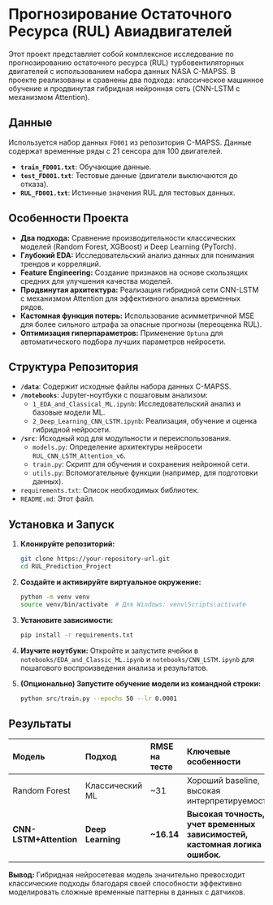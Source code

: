 # Прогнозирование Остаточного Ресурса (RUL) Авиадвигателей

Этот проект представляет собой комплексное исследование по прогнозированию остаточного ресурса (RUL) турбовентиляторных двигателей с использованием набора данных NASA C-MAPSS. В проекте реализованы и сравнены два подхода: классическое машинное обучение и продвинутая гибридная нейронная сеть (CNN-LSTM с механизмом Attention).

## Данные

Используется набор данных `FD001` из репозитория C-MAPSS. Данные содержат временные ряды с 21 сенсора для 100 двигателей.

-   **`train_FD001.txt`**: Обучающие данные.
-   **`test_FD001.txt`**: Тестовые данные (двигатели выключаются до отказа).
-   **`RUL_FD001.txt`**: Истинные значения RUL для тестовых данных.

## Особенности Проекта

-   **Два подхода:** Сравнение производительности классических моделей (Random Forest, XGBoost) и Deep Learning (PyTorch).
-   **Глубокий EDA:** Исследовательский анализ данных для понимания трендов и корреляций.
-   **Feature Engineering:** Создание признаков на основе скользящих средних для улучшения качества моделей.
-   **Продвинутая архитектура:** Реализация гибридной сети CNN-LSTM с механизмом Attention для эффективного анализа временных рядов.
-   **Кастомная функция потерь:** Использование асимметричной MSE для более сильного штрафа за опасные прогнозы (переоценка RUL).
-   **Оптимизация гиперпараметров:** Применение `Optuna` для автоматического подбора лучших параметров нейросети.

## Структура Репозитория

-   **`/data`**: Содержит исходные файлы набора данных C-MAPSS.
-   **`/notebooks`**: Jupyter-ноутбуки с пошаговым анализом:
    -   `1_EDA_and_Classical_ML.ipynb`: Исследовательский анализ и базовые модели ML.
    -   `2_Deep_Learning_CNN_LSTM.ipynb`: Реализация, обучение и оценка гибридной нейросети.
-   **`/src`**: Исходный код для модульности и переиспользования.
    -   `models.py`: Определение архитектуры нейросети `RUL_CNN_LSTM_Attention_v6`.
    -   `train.py`: Скрипт для обучения и сохранения нейронной сети.
    -   `utils.py`: Вспомогательные функции (например, для подготовки данных).
-   `requirements.txt`: Список необходимых библиотек.
-   `README.md`: Этот файл.

## Установка и Запуск

1.  **Клонируйте репозиторий:**
    ```bash
    git clone https://your-repository-url.git
    cd RUL_Prediction_Project
    ```

2.  **Создайте и активируйте виртуальное окружение:**
    ```bash
    python -m venv venv
    source venv/bin/activate  # Для Windows: venv\Scripts\activate
    ```

3.  **Установите зависимости:**
    ```bash
    pip install -r requirements.txt
    ```

4.  **Изучите ноутбуки:**
    Откройте и запустите ячейки в `notebooks/EDA_and_Classic_ML.ipynb` и `notebooks/CNN_LSTM.ipynb` для пошагового воспроизведения анализа и результатов.

5.  **(Опционально) Запустите обучение модели из командной строки:**
    ```bash
    python src/train.py --epochs 50 --lr 0.0001
    ```

## Результаты

| Модель | Подход | RMSE на тесте | Ключевые особенности |
| :--- | :--- | :--- | :--- |
| Random Forest | Классический ML | ~31 | Хороший baseline, высокая интерпретируемость. |
| **CNN-LSTM+Attention** | **Deep Learning** | **~16.14** | **Высокая точность, учет временных зависимостей, кастомная логика ошибок.** |

**Вывод:** Гибридная нейросетевая модель значительно превосходит классические подходы благодаря своей способности эффективно моделировать сложные временные паттерны в данных с датчиков.
